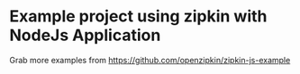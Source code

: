 # Example project using zipkin with NodeJs Application

Grab more examples from https://github.com/openzipkin/zipkin-js-example

